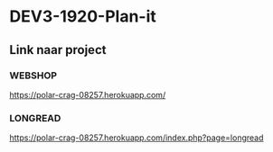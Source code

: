 # DEV3-1920-Plan-it

## Link naar project

### WEBSHOP
https://polar-crag-08257.herokuapp.com/

### LONGREAD
https://polar-crag-08257.herokuapp.com/index.php?page=longread



